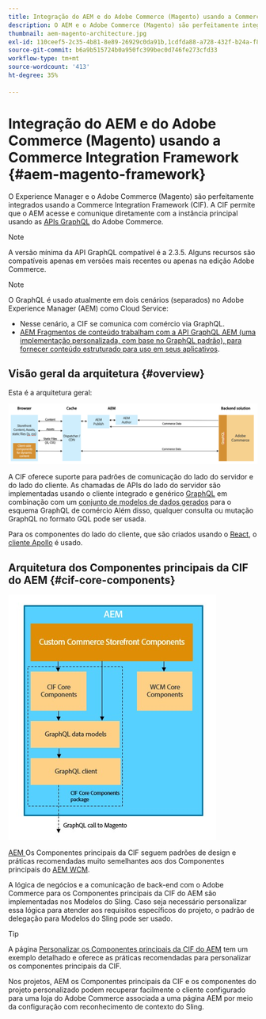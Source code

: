 ```yaml
---
title: Integração do AEM e do Adobe Commerce (Magento) usando a Commerce Integration Framework
description: O AEM e o Adobe Commerce (Magento) são perfeitamente integrados usando a Commerce Integration Framework (CIF). A CIF permite que o AEM acesse uma instância da Magento e estabeleça uma comunicação via GraphQL. Ela também permite que os autores do AEM usem seletores de produtos e categorias e o console de produtos para navegar pelos dados de produto e categoria obtidos da Magento sob demanda. Além disso, a CIF fornece uma loja pronta para uso que agiliza projetos de comércio.
thumbnail: aem-magento-architecture.jpg
exl-id: 110ceef5-2c35-4b81-8e89-26929c0da91b,1cdfda88-a728-432f-b24a-f81347572bcf
source-git-commit: b6a9b515724b0a950fc399bec0d746fe273cfd33
workflow-type: tm+mt
source-wordcount: '413'
ht-degree: 35%

---
```


# Integração do AEM e do Adobe Commerce (Magento) usando a Commerce Integration Framework {#aem-magento-framework}

O Experience Manager e o Adobe Commerce (Magento) são perfeitamente integrados usando a Commerce Integration Framework (CIF). A CIF permite que o AEM acesse e comunique diretamente com a instância principal usando as [APIs GraphQL](https://devdocs.magento.com/guides/v2.4/graphql/) do Adobe Commerce.

>[!NOTE]
>
> A versão mínima da API GraphQL compatível é a 2.3.5. Alguns recursos são compatíveis apenas em versões mais recentes ou apenas na edição Adobe Commerce.

>[!NOTE]
>
>O GraphQL é usado atualmente em dois cenários (separados) no Adobe Experience Manager (AEM) como Cloud Service:
>
>* Nesse cenário, a CIF se comunica com comércio via GraphQL.
>* [AEM Fragmentos de conteúdo trabalham com a API GraphQL AEM (uma implementação personalizada, com base no GraphQL padrão), para fornecer conteúdo estruturado para uso em seus aplicativos](/help/assets/content-fragments/graphql-api-content-fragments.md).


## Visão geral da arquitetura {#overview}

Esta é a arquitetura geral:

![Visão geral da arquitetura da CIF](../assets/AEM_Magento_Architecture.png)

A CIF oferece suporte para padrões de comunicação do lado do servidor e do lado do cliente.
As chamadas de APIs do lado do servidor são implementadas usando o cliente integrado e genérico [GraphQL](https://github.com/adobe/commerce-cif-graphql-client) em combinação com um [conjunto de modelos de dados gerados](https://github.com/adobe/commerce-cif-magento-graphql) para o esquema GraphQL de comércio Além disso, qualquer consulta ou mutação GraphQL no formato GQL pode ser usada.

Para os componentes do lado do cliente, que são criados usando o [React](https://reactjs.org/), o [cliente Apollo](https://www.apollographql.com/docs/react/) é usado.

## Arquitetura dos Componentes principais da CIF do AEM {#cif-core-components}

![Arquitetura dos Componentes principais da CIF do AEM](../assets/cif-component-architecture.jpg)

[AEM ](https://github.com/adobe/aem-core-cif-components) Os Componentes principais da CIF seguem padrões de design e práticas recomendadas muito semelhantes aos dos Componentes principais do  [AEM WCM](https://github.com/adobe/aem-core-wcm-components).

A lógica de negócios e a comunicação de back-end com o Adobe Commerce para os Componentes principais da CIF do AEM são implementadas nos Modelos do Sling. Caso seja necessário personalizar essa lógica para atender aos requisitos específicos do projeto, o padrão de delegação para Modelos do Sling pode ser usado.

>[!TIP]
>
>A página [Personalizar os Componentes principais da CIF do AEM](../customizing/customize-cif-components.md) tem um exemplo detalhado e oferece as práticas recomendadas para personalizar os componentes principais da CIF.

Nos projetos, AEM os Componentes principais da CIF e os componentes do projeto personalizado podem recuperar facilmente o cliente configurado para uma loja do Adobe Commerce associada a uma página AEM por meio da configuração com reconhecimento de contexto do Sling.
